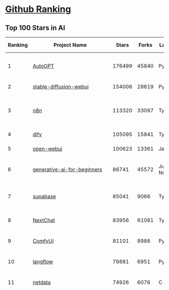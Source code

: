 [Github Ranking](../README.md)
==========

## Top 100 Stars in AI

| Ranking | Project Name | Stars | Forks | Language | Open Issues | Description | Last Commit |
| ------- | ------------ | ----- | ----- | -------- | ----------- | ----------- | ----------- |
| 1 | [AutoGPT](https://github.com/Significant-Gravitas/AutoGPT) | 176499 | 45840 | Python | 140 | AutoGPT is the vision of accessible AI for everyone, to use and to build on. Our mission is to provide the tools, so that you can focus on what matters. | 2025-06-29T23:23:02Z |
| 2 | [stable-diffusion-webui](https://github.com/AUTOMATIC1111/stable-diffusion-webui) | 154006 | 28619 | Python | 2350 | Stable Diffusion web UI | 2025-05-03T06:17:03Z |
| 3 | [n8n](https://github.com/n8n-io/n8n) | 113320 | 33097 | TypeScript | 665 | Fair-code workflow automation platform with native AI capabilities. Combine visual building with custom code, self-host or cloud, 400+ integrations. | 2025-06-30T00:15:20Z |
| 4 | [dify](https://github.com/langgenius/dify) | 105095 | 15841 | TypeScript | 694 | Production-ready platform for agentic workflow development. | 2025-06-30T03:25:42Z |
| 5 | [open-webui](https://github.com/open-webui/open-webui) | 100623 | 13361 | JavaScript | 171 | User-friendly AI Interface (Supports Ollama, OpenAI API, ...) | 2025-06-28T15:29:30Z |
| 6 | [generative-ai-for-beginners](https://github.com/microsoft/generative-ai-for-beginners) | 86741 | 45572 | Jupyter Notebook | 6 | 21 Lessons, Get Started Building with Generative AI  🔗 https://microsoft.github.io/generative-ai-for-beginners/ | 2025-06-23T04:14:43Z |
| 7 | [supabase](https://github.com/supabase/supabase) | 85041 | 9066 | TypeScript | 269 | The Postgres development platform. Supabase gives you a dedicated Postgres database to build your web, mobile, and AI applications. | 2025-06-29T09:58:41Z |
| 8 | [NextChat](https://github.com/ChatGPTNextWeb/NextChat) | 83956 | 61081 | TypeScript | 643 | ✨ Light and Fast AI Assistant. Support: Web \| iOS \| MacOS \| Android \|  Linux \| Windows | 2025-06-23T12:45:25Z |
| 9 | [ComfyUI](https://github.com/comfyanonymous/ComfyUI) | 81101 | 8988 | Python | 2377 | The most powerful and modular diffusion model GUI, api and backend with a graph/nodes interface. | 2025-06-30T02:06:28Z |
| 10 | [langflow](https://github.com/langflow-ai/langflow) | 79881 | 6951 | Python | 418 | Langflow is a powerful tool for building and deploying AI-powered agents and workflows. | 2025-06-30T00:28:31Z |
| 11 | [netdata](https://github.com/netdata/netdata) | 74926 | 6076 | C | 164 | The fastest path to AI-powered full stack observability, even for lean teams. | 2025-06-30T02:54:16Z |
| 12 | [funNLP](https://github.com/fighting41love/funNLP) | 74439 | 14895 | Python | 33 | 中英文敏感词、语言检测、中外手机/电话归属地/运营商查询、名字推断性别、手机号抽取、身份证抽取、邮箱抽取、中日文人名库、中文缩写库、拆字词典、词汇情感值、停用词、反动词表、暴恐词表、繁简体转换、英文模拟中文发音、汪峰歌词生成器、职业名称词库、同义词库、反义词库、否定词库、汽车品牌词库、汽车零件词库、连续英文切割、各种中文词向量、公司名字大全、古诗词库、IT词库、财经词库、成语词库、地名词库、历史名人词库、诗词词库、医学词库、饮食词库、法律词库、汽车词库、动物词库、中文聊天语料、中文谣言数据、百度中文问答数据集、句子相似度匹配算法集合、bert资源、文本生成&摘要相关工具、cocoNLP信息抽取工具、国内电话号码正则匹配、清华大学XLORE:中英文跨语言百科知识图谱、清华大学人工智能技术系列报告、自然语言生成、NLU太难了系列、自动对联数据及机器人、用户名黑名单列表、罪名法务名词及分类模型、微信公众号语料、cs224n深度学习自然语言处理课程、中文手写汉字识别、中文自然语言处理 语料/数据集、变量命名神器、分词语料库+代码、任务型对话英文数据集、ASR 语音数据集 + 基于深度学习的中文语音识别系统、笑声检测器、Microsoft多语言数字/单位/如日期时间识别包、中华新华字典数据库及api(包括常用歇后语、成语、词语和汉字)、文档图谱自动生成、SpaCy 中文模型、Common Voice语音识别数据集新版、神经网络关系抽取、基于bert的命名实体识别、关键词(Keyphrase)抽取包pke、基于医疗领域知识图谱的问答系统、基于依存句法与语义角色标注的事件三元组抽取、依存句法分析4万句高质量标注数据、cnocr：用来做中文OCR的Python3包、中文人物关系知识图谱项目、中文nlp竞赛项目及代码汇总、中文字符数据、speech-aligner: 从“人声语音”及其“语言文本”产生音素级别时间对齐标注的工具、AmpliGraph: 知识图谱表示学习(Python)库：知识图谱概念链接预测、Scattertext 文本可视化(python)、语言/知识表示工具：BERT & ERNIE、中文对比英文自然语言处理NLP的区别综述、Synonyms中文近义词工具包、HarvestText领域自适应文本挖掘工具（新词发现-情感分析-实体链接等）、word2word：(Python)方便易用的多语言词-词对集：62种语言/3,564个多语言对、语音识别语料生成工具：从具有音频/字幕的在线视频创建自动语音识别(ASR)语料库、构建医疗实体识别的模型（包含词典和语料标注）、单文档非监督的关键词抽取、Kashgari中使用gpt-2语言模型、开源的金融投资数据提取工具、文本自动摘要库TextTeaser: 仅支持英文、人民日报语料处理工具集、一些关于自然语言的基本模型、基于14W歌曲知识库的问答尝试--功能包括歌词接龙and已知歌词找歌曲以及歌曲歌手歌词三角关系的问答、基于Siamese bilstm模型的相似句子判定模型并提供训练数据集和测试数据集、用Transformer编解码模型实现的根据Hacker News文章标题自动生成评论、用BERT进行序列标记和文本分类的模板代码、LitBank：NLP数据集——支持自然语言处理和计算人文学科任务的100部带标记英文小说语料、百度开源的基准信息抽取系统、虚假新闻数据集、Facebook: LAMA语言模型分析，提供Transformer-XL/BERT/ELMo/GPT预训练语言模型的统一访问接口、CommonsenseQA：面向常识的英文QA挑战、中文知识图谱资料、数据及工具、各大公司内部里大牛分享的技术文档 PDF 或者 PPT、自然语言生成SQL语句（英文）、中文NLP数据增强（EDA）工具、英文NLP数据增强工具 、基于医药知识图谱的智能问答系统、京东商品知识图谱、基于mongodb存储的军事领域知识图谱问答项目、基于远监督的中文关系抽取、语音情感分析、中文ULMFiT-情感分析-文本分类-语料及模型、一个拍照做题程序、世界各国大规模人名库、一个利用有趣中文语料库 qingyun 训练出来的中文聊天机器人、中文聊天机器人seqGAN、省市区镇行政区划数据带拼音标注、教育行业新闻语料库包含自动文摘功能、开放了对话机器人-知识图谱-语义理解-自然语言处理工具及数据、中文知识图谱：基于百度百科中文页面-抽取三元组信息-构建中文知识图谱、masr: 中文语音识别-提供预训练模型-高识别率、Python音频数据增广库、中文全词覆盖BERT及两份阅读理解数据、ConvLab：开源多域端到端对话系统平台、中文自然语言处理数据集、基于最新版本rasa搭建的对话系统、基于TensorFlow和BERT的管道式实体及关系抽取、一个小型的证券知识图谱/知识库、复盘所有NLP比赛的TOP方案、OpenCLaP：多领域开源中文预训练语言模型仓库、UER：基于不同语料+编码器+目标任务的中文预训练模型仓库、中文自然语言处理向量合集、基于金融-司法领域(兼有闲聊性质)的聊天机器人、g2pC：基于上下文的汉语读音自动标记模块、Zincbase 知识图谱构建工具包、诗歌质量评价/细粒度情感诗歌语料库、快速转化「中文数字」和「阿拉伯数字」、百度知道问答语料库、基于知识图谱的问答系统、jieba_fast 加速版的jieba、正则表达式教程、中文阅读理解数据集、基于BERT等最新语言模型的抽取式摘要提取、Python利用深度学习进行文本摘要的综合指南、知识图谱深度学习相关资料整理、维基大规模平行文本语料、StanfordNLP 0.2.0：纯Python版自然语言处理包、NeuralNLP-NeuralClassifier：腾讯开源深度学习文本分类工具、端到端的封闭域对话系统、中文命名实体识别：NeuroNER vs. BertNER、新闻事件线索抽取、2019年百度的三元组抽取比赛：“科学空间队”源码、基于依存句法的开放域文本知识三元组抽取和知识库构建、中文的GPT2训练代码、ML-NLP - 机器学习(Machine Learning)NLP面试中常考到的知识点和代码实现、nlp4han:中文自然语言处理工具集(断句/分词/词性标注/组块/句法分析/语义分析/NER/N元语法/HMM/代词消解/情感分析/拼写检查、XLM：Facebook的跨语言预训练语言模型、用基于BERT的微调和特征提取方法来进行知识图谱百度百科人物词条属性抽取、中文自然语言处理相关的开放任务-数据集-当前最佳结果、CoupletAI - 基于CNN+Bi-LSTM+Attention 的自动对对联系统、抽象知识图谱、MiningZhiDaoQACorpus - 580万百度知道问答数据挖掘项目、brat rapid annotation tool: 序列标注工具、大规模中文知识图谱数据：1.4亿实体、数据增强在机器翻译及其他nlp任务中的应用及效果、allennlp阅读理解:支持多种数据和模型、PDF表格数据提取工具 、 Graphbrain：AI开源软件库和科研工具，目的是促进自动意义提取和文本理解以及知识的探索和推断、简历自动筛选系统、基于命名实体识别的简历自动摘要、中文语言理解测评基准，包括代表性的数据集&基准模型&语料库&排行榜、树洞 OCR 文字识别 、从包含表格的扫描图片中识别表格和文字、语声迁移、Python口语自然语言处理工具集(英文)、 similarity：相似度计算工具包，java编写、海量中文预训练ALBERT模型 、Transformers 2.0 、基于大规模音频数据集Audioset的音频增强 、Poplar：网页版自然语言标注工具、图片文字去除，可用于漫画翻译 、186种语言的数字叫法库、Amazon发布基于知识的人-人开放领域对话数据集 、中文文本纠错模块代码、繁简体转换 、 Python实现的多种文本可读性评价指标、类似于人名/地名/组织机构名的命名体识别数据集 、东南大学《知识图谱》研究生课程(资料)、. 英文拼写检查库 、 wwsearch是企业微信后台自研的全文检索引擎、CHAMELEON：深度学习新闻推荐系统元架构 、 8篇论文梳理BERT相关模型进展与反思、DocSearch：免费文档搜索引擎、 LIDA：轻量交互式对话标注工具 、aili - the fastest in-memory index in the East 东半球最快并发索引 、知识图谱车音工作项目、自然语言生成资源大全 、中日韩分词库mecab的Python接口库、中文文本摘要/关键词提取、汉字字符特征提取器 (featurizer)，提取汉字的特征（发音特征、字形特征）用做深度学习的特征、中文生成任务基准测评 、中文缩写数据集、中文任务基准测评 - 代表性的数据集-基准(预训练)模型-语料库-baseline-工具包-排行榜、PySS3：面向可解释AI的SS3文本分类器机器可视化工具 、中文NLP数据集列表、COPE - 格律诗编辑程序、doccano：基于网页的开源协同多语言文本标注工具 、PreNLP：自然语言预处理库、简单的简历解析器，用来从简历中提取关键信息、用于中文闲聊的GPT2模型：GPT2-chitchat、基于检索聊天机器人多轮响应选择相关资源列表(Leaderboards、Datasets、Papers)、(Colab)抽象文本摘要实现集锦(教程 、词语拼音数据、高效模糊搜索工具、NLP数据增广资源集、微软对话机器人框架 、 GitHub Typo Corpus：大规模GitHub多语言拼写错误/语法错误数据集、TextCluster：短文本聚类预处理模块 Short text cluster、面向语音识别的中文文本规范化、BLINK：最先进的实体链接库、BertPunc：基于BERT的最先进标点修复模型、Tokenizer：快速、可定制的文本词条化库、中文语言理解测评基准，包括代表性的数据集、基准(预训练)模型、语料库、排行榜、spaCy 医学文本挖掘与信息提取 、 NLP任务示例项目代码集、 python拼写检查库、chatbot-list - 行业内关于智能客服、聊天机器人的应用和架构、算法分享和介绍、语音质量评价指标(MOSNet, BSSEval, STOI, PESQ, SRMR)、 用138GB语料训练的法文RoBERTa预训练语言模型 、BERT-NER-Pytorch：三种不同模式的BERT中文NER实验、无道词典 - 有道词典的命令行版本，支持英汉互查和在线查询、2019年NLP亮点回顾、 Chinese medical dialogue data 中文医疗对话数据集 、最好的汉字数字(中文数字)-阿拉伯数字转换工具、 基于百科知识库的中文词语多词义/义项获取与特定句子词语语义消歧、awesome-nlp-sentiment-analysis - 情感分析、情绪原因识别、评价对象和评价词抽取、LineFlow：面向所有深度学习框架的NLP数据高效加载器、中文医学NLP公开资源整理 、MedQuAD：(英文)医学问答数据集、将自然语言数字串解析转换为整数和浮点数、Transfer Learning in Natural Language Processing (NLP) 、面向语音识别的中文/英文发音辞典、Tokenizers：注重性能与多功能性的最先进分词器、CLUENER 细粒度命名实体识别 Fine Grained Named Entity Recognition、 基于BERT的中文命名实体识别、中文谣言数据库、NLP数据集/基准任务大列表、nlp相关的一些论文及代码, 包括主题模型、词向量(Word Embedding)、命名实体识别(NER)、文本分类(Text Classificatin)、文本生成(Text Generation)、文本相似性(Text Similarity)计算等，涉及到各种与nlp相关的算法，基于keras和tensorflow 、Python文本挖掘/NLP实战示例、 Blackstone：面向非结构化法律文本的spaCy pipeline和NLP模型通过同义词替换实现文本“变脸” 、中文 预训练 ELECTREA 模型: 基于对抗学习 pretrain Chinese Model 、albert-chinese-ner - 用预训练语言模型ALBERT做中文NER 、基于GPT2的特定主题文本生成/文本增广、开源预训练语言模型合集、多语言句向量包、编码、标记和实现：一种可控高效的文本生成方法、 英文脏话大列表 、attnvis：GPT2、BERT等transformer语言模型注意力交互可视化、CoVoST：Facebook发布的多语种语音-文本翻译语料库，包括11种语言(法语、德语、荷兰语、俄语、西班牙语、意大利语、土耳其语、波斯语、瑞典语、蒙古语和中文)的语音、文字转录及英文译文、Jiagu自然语言处理工具 - 以BiLSTM等模型为基础，提供知识图谱关系抽取 中文分词 词性标注 命名实体识别 情感分析 新词发现 关键词 文本摘要 文本聚类等功能、用unet实现对文档表格的自动检测，表格重建、NLP事件提取文献资源列表 、 金融领域自然语言处理研究资源大列表、CLUEDatasetSearch - 中英文NLP数据集：搜索所有中文NLP数据集，附常用英文NLP数据集 、medical_NER - 中文医学知识图谱命名实体识别 、(哈佛)讲因果推理的免费书、知识图谱相关学习资料/数据集/工具资源大列表、Forte：灵活强大的自然语言处理pipeline工具集 、Python字符串相似性算法库、PyLaia：面向手写文档分析的深度学习工具包、TextFooler：针对文本分类/推理的对抗文本生成模块、Haystack：灵活、强大的可扩展问答(QA)框架、中文关键短语抽取工具 | 2024-05-10T07:38:24Z |
| 13 | [Deep-Live-Cam](https://github.com/hacksider/Deep-Live-Cam) | 71392 | 10208 | Python | 95 | real time face swap and one-click video deepfake with only a single image | 2025-06-29T07:03:36Z |
| 14 | [browser-use](https://github.com/browser-use/browser-use) | 64325 | 7329 | Python | 447 | 🌐 Make websites accessible for AI agents. Automate tasks online with ease. | 2025-06-29T21:33:49Z |
| 15 | [AppFlowy](https://github.com/AppFlowy-IO/AppFlowy) | 64148 | 4397 | Dart | 926 | Bring projects, wikis, and teams together with AI. AppFlowy is the AI collaborative workspace where you achieve more without losing control of your data. The leading open source Notion alternative. | 2025-06-23T01:18:21Z |
| 16 | [system-prompts-and-models-of-ai-tools](https://github.com/x1xhlol/system-prompts-and-models-of-ai-tools) | 63136 | 18544 | None | 21 | FULL v0, Cursor, Manus, Same.dev, Lovable, Devin, Replit Agent, Windsurf Agent, VSCode Agent, Dia Browser, Trae AI & Cluely (And other Open Sourced) System Prompts, Tools & AI Models. | 2025-06-28T21:55:47Z |
| 17 | [lobe-chat](https://github.com/lobehub/lobe-chat) | 62919 | 13086 | TypeScript | 788 | 🤯 Lobe Chat - an open-source, modern design AI chat framework. Supports multiple AI providers (OpenAI / Claude 4 / Gemini / DeepSeek / Ollama / Qwen), Knowledge Base (file upload / knowledge management / RAG ), Multi-Modal (Plugins / Artifacts / MCP) and thinking. One-click FREE deployment of your private ChatGPT/ Claude / DeepSeek application. | 2025-06-30T00:35:28Z |
| 18 | [awesome-mcp-servers](https://github.com/punkpeye/awesome-mcp-servers) | 58599 | 4518 | None | 16 | A collection of MCP servers. | 2025-06-29T11:04:24Z |
| 19 | [ragflow](https://github.com/infiniflow/ragflow) | 58524 | 5787 | Python | 2325 | RAGFlow is an open-source RAG (Retrieval-Augmented Generation) engine based on deep document understanding. | 2025-06-30T03:22:11Z |
| 20 | [LLMs-from-scratch](https://github.com/rasbt/LLMs-from-scratch) | 57493 | 7985 | Jupyter Notebook | 2 | Implement a ChatGPT-like LLM in PyTorch from scratch, step by step | 2025-06-28T15:07:17Z |
| 21 | [MetaGPT](https://github.com/FoundationAgents/MetaGPT) | 56847 | 6819 | Python | 25 | 🌟 The Multi-Agent Framework: First AI Software Company, Towards Natural Language Programming | 2025-06-29T02:55:02Z |
| 22 | [gpt-engineer](https://github.com/AntonOsika/gpt-engineer) | 54387 | 7187 | Python | 24 | CLI platform to experiment with codegen. Precursor to: https://lovable.dev | 2025-05-14T10:15:10Z |
| 23 | [ChatGPT](https://github.com/lencx/ChatGPT) | 53878 | 6128 | Rust | 812 | 🔮 ChatGPT Desktop Application (Mac, Windows and Linux) | 2024-08-29T17:58:11Z |
| 24 | [LLaMA-Factory](https://github.com/hiyouga/LLaMA-Factory) | 53157 | 6512 | Python | 506 | Unified Efficient Fine-Tuning of 100+ LLMs & VLMs (ACL 2024) | 2025-06-29T17:09:41Z |
| 25 | [meilisearch](https://github.com/meilisearch/meilisearch) | 52074 | 2086 | Rust | 199 | A lightning-fast search engine API bringing AI-powered hybrid search to your sites and applications. | 2025-06-29T22:15:55Z |
| 26 | [awesome-llm-apps](https://github.com/Shubhamsaboo/awesome-llm-apps) | 47021 | 5379 | Python | 4 | Collection of awesome LLM apps with AI Agents and RAG using OpenAI, Anthropic, Gemini and opensource models. | 2025-06-29T02:41:33Z |
| 27 | [crawl4ai](https://github.com/unclecode/crawl4ai) | 46735 | 4485 | Python | 168 | 🚀🤖 Crawl4AI: Open-source LLM Friendly Web Crawler & Scraper. Don't be shy, join here: https://discord.gg/jP8KfhDhyN | 2025-06-29T12:42:02Z |
| 28 | [autogen](https://github.com/microsoft/autogen) | 46642 | 7081 | Python | 389 | A programming framework for agentic AI 🤖 PyPi: autogen-agentchat Discord: https://aka.ms/autogen-discord Office Hour: https://aka.ms/autogen-officehour | 2025-06-30T03:55:42Z |
| 29 | [anything-llm](https://github.com/Mintplex-Labs/anything-llm) | 45874 | 4579 | JavaScript | 272 | The all-in-one Desktop & Docker AI application with built-in RAG, AI agents, No-code agent builder, MCP compatibility,  and more. | 2025-06-24T23:19:52Z |
| 30 | [gemini-cli](https://github.com/google-gemini/gemini-cli) | 43715 | 3506 | TypeScript | 655 | An open-source AI agent that brings the power of Gemini directly into your terminal. | 2025-06-30T00:47:04Z |
| 31 | [JeecgBoot](https://github.com/jeecgboot/JeecgBoot) | 43159 | 15410 | Java | 21 | 🔥集成完善AIGC应用的低代码平台，旨在帮助企业快速实现低代码开发和构建、部署个性化的 AI 应用。 前后端分离 SpringBoot，SpringCloud，Ant Design&Vue3，Mybatis，Shiro！强大的代码生成器让前后端代码一键生成，无需写任何代码! 成套AI大模型功能: AI模型管理、AI应用、知识库、AI流程编排、AI对话助手等； | 2025-06-30T01:38:48Z |
| 32 | [OpenBB](https://github.com/OpenBB-finance/OpenBB) | 42136 | 3795 | Python | 42 | Investment Research for Everyone, Everywhere. | 2025-06-30T03:36:51Z |
| 33 | [ClickHouse](https://github.com/ClickHouse/ClickHouse) | 41423 | 7432 | C++ | 4179 | ClickHouse® is a real-time analytics database management system | 2025-06-30T03:57:02Z |
| 34 | [kong](https://github.com/Kong/kong) | 41161 | 4944 | Lua | 69 | 🦍 The Cloud-Native API Gateway and AI Gateway. | 2025-06-24T09:28:23Z |
| 35 | [firecrawl](https://github.com/mendableai/firecrawl) | 41104 | 3876 | TypeScript | 139 | 🔥 Turn entire websites into LLM-ready markdown or structured data. Scrape, crawl and extract with a single API. | 2025-06-27T16:56:10Z |
| 36 | [ailearning](https://github.com/apachecn/ailearning) | 41046 | 11573 | Python | 2 | AiLearning：数据分析+机器学习实战+线性代数+PyTorch+NLTK+TF2 | 2024-11-12T16:21:55Z |
| 37 | [ColossalAI](https://github.com/hpcaitech/ColossalAI) | 41007 | 4521 | Python | 428 | Making large AI models cheaper, faster and more accessible | 2025-06-27T06:19:26Z |
| 38 | [Flowise](https://github.com/FlowiseAI/Flowise) | 40826 | 20897 | TypeScript | 535 | Build AI Agents, Visually | 2025-06-27T09:31:01Z |
| 39 | [airflow](https://github.com/apache/airflow) | 40772 | 15246 | Python | 1213 | Apache Airflow - A platform to programmatically author, schedule, and monitor workflows | 2025-06-29T21:43:32Z |
| 40 | [GitHubDaily](https://github.com/GitHubDaily/GitHubDaily) | 38724 | 4037 | None | 374 | 坚持分享 GitHub 上高质量、有趣实用的开源技术教程、开发者工具、编程网站、技术资讯。A list cool, interesting projects of GitHub. | 2025-03-20T08:54:47Z |
| 41 | [AI-For-Beginners](https://github.com/microsoft/AI-For-Beginners) | 38300 | 7225 | Jupyter Notebook | 24 | 12 Weeks, 24 Lessons, AI for All! | 2025-06-25T19:07:05Z |
| 42 | [quivr](https://github.com/QuivrHQ/quivr) | 38064 | 3645 | Python | 1 | Opiniated RAG for integrating GenAI in your apps 🧠   Focus on your product rather than the RAG. Easy integration in existing products with customisation!  Any LLM: GPT4, Groq, Llama. Any Vectorstore: PGVector, Faiss. Any Files. Anyway you want.  | 2025-06-27T14:44:02Z |
| 43 | [chatgpt-on-wechat](https://github.com/zhayujie/chatgpt-on-wechat) | 37939 | 9313 | Python | 295 | 基于大模型搭建的聊天机器人，同时支持 微信公众号、企业微信应用、飞书、钉钉 等接入，可选择ChatGPT/Claude/DeepSeek/文心一言/讯飞星火/通义千问/ Gemini/GLM-4/Kimi/LinkAI，能处理文本、语音和图片，访问操作系统和互联网，支持基于自有知识库进行定制企业智能客服。 | 2025-06-29T14:41:10Z |
| 44 | [photoprism](https://github.com/photoprism/photoprism) | 37768 | 2101 | Go | 428 | AI-Powered Photos App for the Decentralized Web 🌈💎✨ | 2025-06-29T15:15:02Z |
| 45 | [ray](https://github.com/ray-project/ray) | 37751 | 6537 | Python | 3828 | Ray is an AI compute engine. Ray consists of a core distributed runtime and a set of AI Libraries for accelerating ML workloads. | 2025-06-30T03:02:29Z |
| 46 | [upscayl](https://github.com/upscayl/upscayl) | 37668 | 1738 | TypeScript | 60 | 🆙 Upscayl - #1 Free and Open Source AI Image Upscaler for Linux, MacOS and Windows. | 2025-06-28T15:17:42Z |
| 47 | [ai-hedge-fund](https://github.com/virattt/ai-hedge-fund) | 37425 | 6522 | Python | 18 | An AI Hedge Fund Team | 2025-06-29T22:52:14Z |
| 48 | [Open-Assistant](https://github.com/LAION-AI/Open-Assistant) | 37391 | 3275 | Python | 228 | OpenAssistant is a chat-based assistant that understands tasks, can interact with third-party systems, and retrieve information dynamically to do so. | 2024-08-17T01:55:35Z |
| 49 | [MoneyPrinterTurbo](https://github.com/harry0703/MoneyPrinterTurbo) | 37380 | 5357 | Python | 167 | 利用AI大模型，一键生成高清短视频 Generate short videos with one click using AI LLM. | 2025-06-11T06:34:54Z |
| 50 | [MockingBird](https://github.com/babysor/MockingBird) | 36373 | 5257 | Python | 476 | 🚀AI拟声: 5秒内克隆您的声音并生成任意语音内容 Clone a voice in 5 seconds to generate arbitrary speech in real-time | 2024-11-15T05:00:29Z |
| 51 | [google-research](https://github.com/google-research/google-research) | 35874 | 8128 | Jupyter Notebook | 1060 | Google Research | 2025-06-28T22:31:23Z |
| 52 | [mem0](https://github.com/mem0ai/mem0) | 35678 | 3637 | Python | 362 | Memory for AI Agents; Announcing OpenMemory MCP - local and secure memory management. | 2025-06-28T10:08:59Z |
| 53 | [chatbox](https://github.com/chatboxai/chatbox) | 35532 | 3392 | TypeScript | 731 | User-friendly Desktop Client App for AI Models/LLMs (GPT, Claude, Gemini, Ollama...) | 2025-06-29T13:46:24Z |
| 54 | [aider](https://github.com/Aider-AI/aider) | 34989 | 3211 | Python | 906 | aider is AI pair programming in your terminal | 2025-06-28T00:34:03Z |
| 55 | [AgentGPT](https://github.com/reworkd/AgentGPT) | 34440 | 9447 | TypeScript | 129 | 🤖 Assemble, configure, and deploy autonomous AI Agents in your browser. | 2025-04-29T01:19:32Z |
| 56 | [gold-miner](https://github.com/xitu/gold-miner) | 34173 | 5043 | None | 8 | 🥇掘金翻译计划，可能是世界最大最好的英译中技术社区，最懂读者和译者的翻译平台： | 2024-04-17T09:44:37Z |
| 57 | [LocalAI](https://github.com/mudler/LocalAI) | 33562 | 2594 | Go | 445 | :robot: The free, Open Source alternative to OpenAI, Claude and others. Self-hosted and local-first. Drop-in replacement for OpenAI,  running on consumer-grade hardware. No GPU required. Runs gguf, transformers, diffusers and many more models architectures. Features: Generate Text, Audio, Video, Images, Voice Cloning, Distributed, P2P inference | 2025-06-29T22:49:47Z |
| 58 | [crewAI](https://github.com/crewAIInc/crewAI) | 33518 | 4501 | Python | 52 | Framework for orchestrating role-playing, autonomous AI agents. By fostering collaborative intelligence, CrewAI empowers agents to work together seamlessly, tackling complex tasks. | 2025-06-28T21:48:36Z |
| 59 | [docling](https://github.com/docling-project/docling) | 33084 | 2159 | Python | 389 | Get your documents ready for gen AI | 2025-06-27T16:35:49Z |
| 60 | [gpt-pilot](https://github.com/Pythagora-io/gpt-pilot) | 33017 | 3374 | Python | 236 | The first real AI developer | 2025-03-04T06:26:32Z |
| 61 | [mindsdb](https://github.com/mindsdb/mindsdb) | 33003 | 5409 | Python | 95 | AI's query engine - Platform for building AI that can answer questions over large scale federated data. - The only MCP Server you'll ever need | 2025-06-29T22:22:29Z |
| 62 | [spaCy](https://github.com/explosion/spaCy) | 31843 | 4524 | Python | 159 | 💫 Industrial-strength Natural Language Processing (NLP) in Python | 2025-05-28T15:28:05Z |
| 63 | [ruoyi-vue-pro](https://github.com/YunaiV/ruoyi-vue-pro) | 31838 | 6859 | Java | 20 | 🔥 官方推荐 🔥 RuoYi-Vue 全新 Pro 版本，优化重构所有功能。基于 Spring Boot + MyBatis Plus + Vue & Element 实现的后台管理系统 + 微信小程序，支持 RBAC 动态权限、数据权限、SaaS 多租户、Flowable 工作流、三方登录、支付、短信、商城、CRM、ERP、AI 大模型等功能。你的 ⭐️ Star ⭐️，是作者生发的动力！ | 2025-06-18T08:04:08Z |
| 64 | [Fabric](https://github.com/danielmiessler/Fabric) | 31792 | 3303 | JavaScript | 198 | Fabric is an open-source framework for augmenting humans using AI. It provides a modular system for solving specific problems using a crowdsourced set of AI prompts that can be used anywhere. | 2025-06-28T22:18:56Z |
| 65 | [nacos](https://github.com/alibaba/nacos) | 31678 | 13071 | Java | 268 | an easy-to-use dynamic service discovery, configuration and service management platform for building AI cloud native applications. | 2025-06-30T02:25:34Z |
| 66 | [chatbot-ui](https://github.com/mckaywrigley/chatbot-ui) | 31650 | 9067 | TypeScript | 172 | AI chat for any model. | 2024-08-03T00:38:07Z |
| 67 | [tabby](https://github.com/TabbyML/tabby) | 31586 | 1511 | Rust | 193 | Self-hosted AI coding assistant | 2025-06-11T11:40:51Z |
| 68 | [fairseq](https://github.com/facebookresearch/fairseq) | 31583 | 6551 | Python | 1184 | Facebook AI Research Sequence-to-Sequence Toolkit written in Python. | 2025-06-10T21:41:39Z |
| 69 | [cursor-free-vip](https://github.com/yeongpin/cursor-free-vip) | 31296 | 3934 | Python | 487 | [Support 0.49.x]（Reset Cursor AI MachineID & Bypass Higher Token Limit） Cursor Ai ，自动重置机器ID ， 免费升级使用Pro功能: You've reached your trial request limit. / Too many free trial accounts used on this machine. Please upgrade to pro. We have this limit in place to prevent abuse. Please let us know if you believe this is a mistake. | 2025-06-18T02:18:31Z |
| 70 | [netron](https://github.com/lutzroeder/netron) | 30568 | 2925 | JavaScript | 20 | Visualizer for neural network, deep learning and machine learning models | 2025-06-29T18:03:23Z |
| 71 | [cursor](https://github.com/cursor/cursor) | 30551 | 1950 | None | 1844 | The AI Code Editor | 2024-10-13T19:23:26Z |
| 72 | [khoj](https://github.com/khoj-ai/khoj) | 30444 | 1734 | Python | 77 | Your AI second brain. Self-hostable. Get answers from the web or your docs. Build custom agents, schedule automations, do deep research. Turn any online or local LLM into your personal, autonomous AI (gpt, claude, gemini, llama, qwen, mistral). Get started - free. | 2025-06-28T01:23:20Z |
| 73 | [AI-Expert-Roadmap](https://github.com/AMAI-GmbH/AI-Expert-Roadmap) | 29993 | 2531 | JavaScript | 19 | Roadmap to becoming an Artificial Intelligence Expert in 2022 | 2023-12-31T02:20:16Z |
| 74 | [roop](https://github.com/s0md3v/roop) | 29980 | 6800 | Python | 0 | one-click face swap | 2024-08-19T12:57:17Z |
| 75 | [pytorch-lightning](https://github.com/Lightning-AI/pytorch-lightning) | 29689 | 3525 | Python | 952 | Pretrain, finetune ANY AI model of ANY size on multiple GPUs, TPUs with zero code changes. | 2025-06-27T15:55:40Z |
| 76 | [Mr.-Ranedeer-AI-Tutor](https://github.com/JushBJJ/Mr.-Ranedeer-AI-Tutor) | 29569 | 3387 | None | 13 | A GPT-4 AI Tutor Prompt for customizable personalized learning experiences. | 2025-06-14T06:58:48Z |
| 77 | [agno](https://github.com/agno-agi/agno) | 29026 | 3696 | Python | 75 | Full-stack framework for building Multi-Agent Systems with memory, knowledge and reasoning. | 2025-06-30T01:25:25Z |
| 78 | [exo](https://github.com/exo-explore/exo) | 28757 | 1825 | Python | 352 | Run your own AI cluster at home with everyday devices 📱💻 🖥️⌚ | 2025-03-21T22:23:32Z |
| 79 | [Jobs_Applier_AI_Agent_AIHawk](https://github.com/feder-cr/Jobs_Applier_AI_Agent_AIHawk) | 28379 | 4280 | Python | 11 | AIHawk aims to easy job hunt process by automating the job application process. Utilizing artificial intelligence, it enables users to apply for multiple jobs in a tailored way. | 2025-05-28T13:24:12Z |
| 80 | [ai-agents-for-beginners](https://github.com/microsoft/ai-agents-for-beginners) | 28334 | 7908 | Jupyter Notebook | 8 | 11 Lessons to Get Started Building AI Agents | 2025-06-17T09:01:08Z |
| 81 | [continue](https://github.com/continuedev/continue) | 27361 | 3055 | TypeScript | 910 | ⏩ Create, share, and use custom AI code assistants with our open-source IDE extensions and hub of models, rules, prompts, docs, and other building blocks | 2025-06-30T03:36:51Z |
| 82 | [so-vits-svc](https://github.com/svc-develop-team/so-vits-svc) | 27313 | 5012 | Python | 21 | SoftVC VITS Singing Voice Conversion | 2023-11-11T13:11:31Z |
| 83 | [LibreChat](https://github.com/danny-avila/LibreChat) | 27235 | 4839 | TypeScript | 163 | Enhanced ChatGPT Clone: Features Agents, DeepSeek, Anthropic, AWS, OpenAI, Assistants API, Azure, Groq, o1, GPT-4o, Mistral, OpenRouter, Vertex AI, Gemini, Artifacts, AI model switching, message search, Code Interpreter, langchain, DALL-E-3, OpenAPI Actions, Functions, Secure Multi-User Auth, Presets, open-source for self-hosting. Active project. | 2025-06-30T00:55:13Z |
| 84 | [llm-app](https://github.com/pathwaycom/llm-app) | 27120 | 645 | Jupyter Notebook | 5 | Ready-to-run cloud templates for RAG, AI pipelines, and enterprise search with live data. 🐳Docker-friendly.⚡Always in sync with Sharepoint, Google Drive, S3, Kafka, PostgreSQL, real-time data APIs, and more. | 2025-05-16T07:58:43Z |
| 85 | [Folo](https://github.com/RSSNext/Folo) | 27028 | 1175 | TypeScript | 204 | 🧡 Follow everything in one place | 2025-06-30T02:51:29Z |
| 86 | [nx](https://github.com/nrwl/nx) | 26174 | 2548 | TypeScript | 581 | An AI-first build platform that connects everything from your editor to CI. Helping you deliver fast, without breaking things. | 2025-06-30T02:00:47Z |
| 87 | [generative-models](https://github.com/Stability-AI/generative-models) | 26092 | 2904 | Python | 269 | Generative Models by Stability AI | 2025-05-20T14:53:33Z |
| 88 | [qlib](https://github.com/microsoft/qlib) | 26035 | 3982 | Python | 242 | Qlib is an AI-oriented Quant investment platform that aims to use AI tech to empower Quant Research, from exploring ideas to implementing productions. Qlib supports diverse ML modeling paradigms, including supervised learning, market dynamics modeling, and RL, and is now equipped with https://github.com/microsoft/RD-Agent to automate R&D process. | 2025-06-29T07:51:01Z |
| 89 | [composio](https://github.com/ComposioHQ/composio) | 25551 | 4422 | TypeScript | 49 | Composio equips your AI agents & LLMs with 100+ high-quality integrations via function calling | 2025-06-29T11:27:43Z |
| 90 | [InvokeAI](https://github.com/invoke-ai/InvokeAI) | 25399 | 2593 | TypeScript | 729 | Invoke is a leading creative engine for Stable Diffusion models, empowering professionals, artists, and enthusiasts to generate and create visual media using the latest AI-driven technologies. The solution offers an industry leading WebUI, and serves as the foundation for multiple commercial products. | 2025-06-30T02:59:32Z |
| 91 | [Genesis](https://github.com/Genesis-Embodied-AI/Genesis) | 25362 | 2286 | Python | 104 | A generative world for general-purpose robotics & embodied AI learning. | 2025-06-29T05:52:07Z |
| 92 | [PDFMathTranslate](https://github.com/Byaidu/PDFMathTranslate) | 25230 | 2169 | Python | 116 | PDF scientific paper translation with preserved formats - 基于 AI 完整保留排版的 PDF 文档全文双语翻译，支持 Google/DeepL/Ollama/OpenAI 等服务，提供 CLI/GUI/MCP/Docker/Zotero | 2025-06-25T07:03:24Z |
| 93 | [semantic-kernel](https://github.com/microsoft/semantic-kernel) | 25225 | 4011 | C# | 438 | Integrate cutting-edge LLM technology quickly and easily into your apps | 2025-06-29T07:29:15Z |
| 94 | [FastGPT](https://github.com/labring/FastGPT) | 24918 | 6417 | TypeScript | 559 | FastGPT is a knowledge-based platform built on the LLMs, offers a comprehensive suite of out-of-the-box capabilities such as data processing, RAG retrieval, and visual AI workflow orchestration, letting you easily develop and deploy complex question-answering systems without the need for extensive setup or configuration. | 2025-06-30T03:06:45Z |
| 95 | [kratos](https://github.com/go-kratos/kratos) | 24525 | 4089 | Go | 15 | Your ultimate Go microservices framework for the cloud-native era. | 2025-06-01T18:48:42Z |
| 96 | [modular](https://github.com/modular/modular) | 24402 | 2642 | Mojo | 688 | The Modular Platform (includes MAX & Mojo) | 2025-06-29T08:15:50Z |
| 97 | [qdrant](https://github.com/qdrant/qdrant) | 24381 | 1672 | Rust | 332 | Qdrant - High-performance, massive-scale Vector Database and Vector Search Engine for the next generation of AI. Also available in the cloud https://cloud.qdrant.io/ | 2025-06-28T20:57:38Z |
| 98 | [500-AI-Machine-learning-Deep-learning-Computer-vision-NLP-Projects-with-code](https://github.com/ashishpatel26/500-AI-Machine-learning-Deep-learning-Computer-vision-NLP-Projects-with-code) | 24324 | 5798 | None | 42 | 500 AI Machine learning Deep learning Computer vision NLP Projects with code | 2024-07-26T13:06:49Z |
| 99 | [Warp](https://github.com/warpdotdev/Warp) | 23901 | 477 | None | 3035 | Warp is a modern, Rust-based terminal with AI built in so you and your team can build great software, faster. | 2025-06-25T19:09:38Z |
| 100 | [frigate](https://github.com/blakeblackshear/frigate) | 23592 | 2202 | TypeScript | 109 | NVR with realtime local object detection for IP cameras | 2025-06-28T19:45:15Z |

